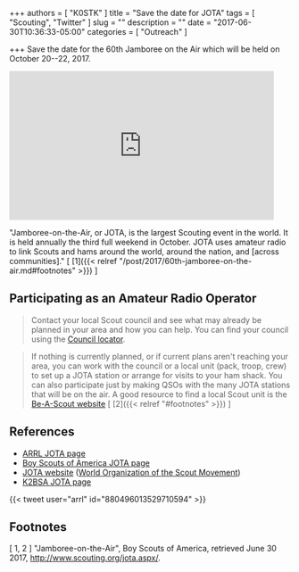 +++
authors = [ "K0STK" ]
title = "Save the date for JOTA"
tags = [ "Scouting", "Twitter" ]
slug = ""
description = ""
date = "2017-06-30T10:36:33-05:00"
categories = [ "Outreach" ]

+++
Save the date for the 60th Jamboree on the Air which will be held
on October 20--22, 2017.

<iframe src="https://player.vimeo.com/video/191558208" width="474" height="267" frameborder="0" webkitallowfullscreen mozallowfullscreen allowfullscreen></iframe>
<!--more-->

"Jamboree-on-the-Air, or JOTA, is the largest Scouting event in the world. It
is held annually the third full weekend in October. JOTA uses amateur radio to
link Scouts and hams around the world, around the nation, and [across
communities]."
[ [1]({{< relref "/post/2017/60th-jamboree-on-the-air.md#footnotes" >}}) ]

## Participating as an Amateur Radio Operator

>Contact your local Scout council and see what may already be planned
>in your area and how you can help. You can find your council using the
>[Council locator](http://www.scouting.org/LocalCouncilLocator.aspx).

>If nothing is currently planned, or if current plans aren't reaching
>your area, you can work with the council or a local unit (pack, troop,
>crew) to set up a JOTA station or arrange for visits to your ham
>shack. You can also participate just by making QSOs with the many JOTA
>stations that will be on the air. A good resource to find a local Scout
>unit is the
>[Be-A-Scout website](https://beascout.scouting.org/BeAScoutMap.aspx)
<span style="font-style:normal;">[ [2]({{< relref "#footnotes" >}}) ]</span>

## References

* [ARRL JOTA page](http://www.arrl.org/jamboree-on-the-air-jota/)
* [Boy Scouts of America JOTA page](http://www.scouting.org/jota.aspx/)
* [JOTA website](http://jotajoti.info/) ([World Organization of the Scout Movement](http://www.scout.org/))
* [K2BSA JOTA page](https://www.k2bsa.net/jota/)

{{< tweet user="arrl" id="880496013529710594" >}}

## Footnotes

[ 1, 2 ] "Jamboree-on-the-Air",
Boy Scouts of America, retrieved June 30 2017,
http://www.scouting.org/jota.aspx/.
